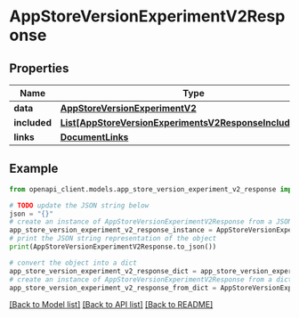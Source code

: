 # AppStoreVersionExperimentV2Response


## Properties

Name | Type | Description | Notes
------------ | ------------- | ------------- | -------------
**data** | [**AppStoreVersionExperimentV2**](AppStoreVersionExperimentV2.md) |  | 
**included** | [**List[AppStoreVersionExperimentsV2ResponseIncludedInner]**](AppStoreVersionExperimentsV2ResponseIncludedInner.md) |  | [optional] 
**links** | [**DocumentLinks**](DocumentLinks.md) |  | 

## Example

```python
from openapi_client.models.app_store_version_experiment_v2_response import AppStoreVersionExperimentV2Response

# TODO update the JSON string below
json = "{}"
# create an instance of AppStoreVersionExperimentV2Response from a JSON string
app_store_version_experiment_v2_response_instance = AppStoreVersionExperimentV2Response.from_json(json)
# print the JSON string representation of the object
print(AppStoreVersionExperimentV2Response.to_json())

# convert the object into a dict
app_store_version_experiment_v2_response_dict = app_store_version_experiment_v2_response_instance.to_dict()
# create an instance of AppStoreVersionExperimentV2Response from a dict
app_store_version_experiment_v2_response_from_dict = AppStoreVersionExperimentV2Response.from_dict(app_store_version_experiment_v2_response_dict)
```
[[Back to Model list]](../README.md#documentation-for-models) [[Back to API list]](../README.md#documentation-for-api-endpoints) [[Back to README]](../README.md)


